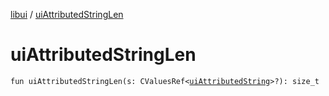[libui](index.md) / [uiAttributedStringLen](./ui-attributed-string-len.md)

# uiAttributedStringLen

`fun uiAttributedStringLen(s: CValuesRef<`[`uiAttributedString`](ui-attributed-string.md)`>?): size_t`